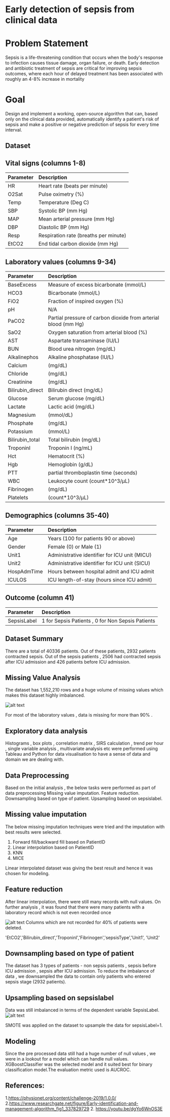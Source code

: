 
# Early detection of sepsis from clinical data

# Problem Statement

Sepsis is a life-threatening condition that occurs when the body's response to infection causes tissue damage, organ failure, or death.
Early detection and antibiotic treatment of sepsis are critical for improving sepsis outcomes, where each hour of delayed treatment has been associated with roughly an 4-8% increase in mortality

# Goal

Design and implement a working, open-source algorithm that can, based only on the clinical data provided, automatically identify a patient's risk of sepsis and make a positive or negative prediction of sepsis for every time interval. 
## Dataset

## Vital signs (columns 1-8)

| Parameter | Description    | 
| :-------- | :------- | 
| HR | Heart rate (beats per minute)| 
| O2Sat | Pulse oximetry (%)| 
| Temp | Temperature (Deg C)| 
| SBP | Systolic BP (mm Hg)| 
| MAP | Mean arterial pressure (mm Hg)| 
| DBP | Diastolic BP (mm Hg)| 
| Resp | Respiration rate (breaths per minute)| 
| EtCO2 | End tidal carbon dioxide (mm Hg)| 

## Laboratory values (columns 9-34)

| Parameter | Description    | 
| :-------- | :------- | 
| BaseExcess |Measure of excess bicarbonate (mmol/L)|
| HCO3 | Bicarbonate (mmol/L)| 
| FiO2 | Fraction of inspired oxygen (%)| 
| pH | N/A|
| PaCO2 | Partial pressure of carbon dioxide from arterial blood (mm Hg)| 
| SaO2 | Oxygen saturation from arterial blood (%)| 
| AST | Aspartate transaminase (IU/L)|
| BUN | Blood urea nitrogen (mg/dL)| 
| Alkalinephos | Alkaline phosphatase (IU/L)| 
| Calcium | (mg/dL)|
| Chloride | (mg/dL)| 
| Creatinine | (mg/dL)| 
| Bilirubin_direct | Bilirubin direct (mg/dL)|
| Glucose | Serum glucose (mg/dL)| 
| Lactate | Lactic acid (mg/dL)| 
| Magnesium | (mmol/dL)|
| Phosphate | (mg/dL)| 
| Potassium | (mmol/L)| 
| Bilirubin_total | Total bilirubin (mg/dL)|
| TroponinI | Troponin I (ng/mL)| 
| Hct | Hematocrit (%)| 
| Hgb | Hemoglobin (g/dL)|
| PTT | partial thromboplastin time (seconds)| 
| WBC | Leukocyte count (count*10^3/µL)| 
| Fibrinogen | (mg/dL)| 
| Platelets | (count*10^3/µL)| 

## Demographics (columns 35-40)

| Parameter | Description    | 
| :-------- | :------- | 
| Age | Years (100 for patients 90 or above)| 
| Gender | Female (0) or Male (1)| 
| Unit1 | Administrative identifier for ICU unit (MICU)| 
| Unit2 | Administrative identifier for ICU unit (SICU)| 
| HospAdmTime| Hours between hospital admit and ICU admit| 
| ICULOS| ICU length-of-stay (hours since ICU admit)| 

## Outcome (column 41)

| Parameter | Description    | 
| :-------- | :------- | 
| SepsisLabel | 1 for Sepsis Patients , 0 for Non Sepsis Patients| 





## Dataset Summary

There are a total of 40336 patients. Out of these patients, 2932 patients contracted sepsis. Out of the sepsis patients , 2506 had contracted sepsis after ICU admission and 426 patients before ICU admission.
## Missing Value Analysis

The dataset has  1,552,210 rows and a huge volume of missing values which makes this dataset highly imbalanced.

![alt text](https://github.com/binitagiri/SepsisPrediction/blob/main/Images/MissingValueC.png?raw=true)

For most of the laboratory values , data is missing for more than 90% . 

## Exploratory data analysis

Histograms , box plots , correlation matrix , SIRS calculation , trend per hour , single variable analysis , multivariate analysis etc  were performed using Tableau and Python for data visualisation to have a sense of data and domain we are dealing with.

## Data Preprocessing

Based on the initial analysis , the below tasks were performed as part of data preprocessing
Missing value imputation.
Feature reduction.
Downsampling based on type of patient.
Upsampling based on sepsislabel. 

## Missing value imputation

The below missing imputation techniques were tried and the imputation with best results were selected.

  1) Forward fill/backward fill based on PatientID
  2) Linear interpolation based on PatientID
  3) KNN
  4) MICE

Linear interpolated dataset was giving the best result and hence it was chosen for modeling.

## Feature reduction

After linear interpolation, there were still many records with null values. On further analysis , it was found that there were many patients with a laboratory record which is not even recorded once

![alt text](https://github.com/binitagiri/SepsisPrediction/blob/main/Images/MissingValueP.png?raw=true)
Columns which are not recorded for 40% of patients were deleted.

'EtCO2','Bilirubin_direct','TroponinI','Fibrinogen','sepsisType','Unit1',
      'Unit2'

## Downsampling based on type of patient

The dataset has 3 types of patients - non sepsis patients , sepsis before ICU admission , sepsis after ICU admission. To reduce the imbalance of data , we downsampled the data to contain only patients who entered sepsis stage (2932 patients).

## Upsampling based on sepsislabel

Data was still imbalanced in terms of the dependent variable SepsisLabel.
![alt text](https://github.com/binitagiri/SepsisPrediction/blob/main/Images/Upsampling.png?raw=true)

SMOTE was applied on the dataset to upsample the data for sepsisLabel=1.

## Modeling

Since the pre processed data still had a huge number of null values , we were in a lookout for a model which can handle null values. XGBoostClassifier was the selected model and it suited best for binary classification model.The evaluation metric used is AUCROC.

## References:

1.https://physionet.org/content/challenge-2019/1.0.0/
2.https://www.researchgate.net/figure/Early-identification-and-management-algorithm_fig1_337829729
2. https://youtu.be/dgYo6WnOS3E

